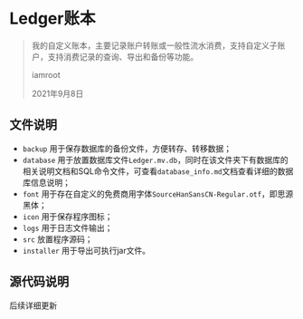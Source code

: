 # Ledger账本

> 我的自定义账本，主要记录账户转账或一般性流水消费，支持自定义子账户，支持消费记录的查询、导出和备份等功能。
>
> iamroot
>
> 2021年9月8日

## 文件说明

- `backup` 用于保存数据库的备份文件，方便转存、转移数据；
- `database` 用于放置数据库文件`Ledger.mv.db`，同时在该文件夹下有数据库的相关说明文档和SQL命令文件，可查看`database_info.md`文档查看详细的数据库信息说明；
- `font` 用于存在自定义的免费商用字体`SourceHanSansCN-Regular.otf`，即思源黑体；
- `icon` 用于保存程序图标；
- `logs` 用于日志文件输出；
- `src` 放置程序源码；
- `installer` 用于导出可执行jar文件。

## 源代码说明

后续详细更新
